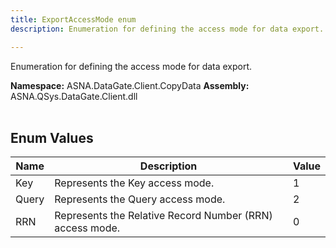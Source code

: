 ```yaml
---
title: ExportAccessMode enum
description: Enumeration for defining the access mode for data export.

---
```


Enumeration for defining the access mode for data export.

**Namespace:** ASNA.DataGate.Client.CopyData
**Assembly:** ASNA.QSys.DataGate.Client.dll
<br>
<br>

## Enum Values

| Name | Description | Value
| --- | --- | --- 
| Key | Represents the Key access mode. | 1 |
| Query | Represents the Query access mode. | 2 |
| RRN | Represents the Relative Record Number (RRN) access mode. | 0 |
